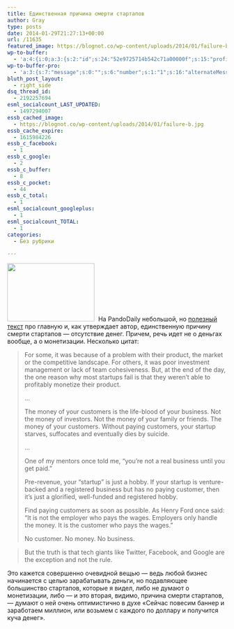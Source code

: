 ```yaml
---
title: Единственная причина смерти стартапов
author: Gray
type: posts
date: 2014-01-29T21:27:13+00:00
url: /11635
featured_image: https://blognot.co/wp-content/uploads/2014/01/failure-b.jpg
wp-to-buffer:
  - 'a:4:{i:0;a:3:{s:2:"id";s:24:"52e9725714b542c71a00000f";s:15:"profile_service";s:8:"facebook";s:10:"created_at";i:1391030871;}i:1;a:3:{s:2:"id";s:24:"52e9725714b542c71a000010";s:15:"profile_service";s:7:"twitter";s:10:"created_at";i:1391030871;}i:2;a:3:{s:2:"id";s:24:"52e9725814b542c71a000011";s:15:"profile_service";s:8:"linkedin";s:10:"created_at";i:1391030872;}i:3;a:3:{s:2:"id";s:24:"52e9725814b542c71a000012";s:15:"profile_service";s:8:"facebook";s:10:"created_at";i:1391030872;}}'
wp-to-buffer-pro:
  - 'a:3:{s:7:"message";s:0:"";s:6:"number";s:1:"1";s:16:"alternateMessage";s:0:"";}'
bluth_post_layout:
  - right_side
dsq_thread_id:
  - 2192257694
esml_socialcount_LAST_UPDATED:
  - 1497294007
essb_cached_image:
  - https://blognot.co/wp-content/uploads/2014/01/failure-b.jpg
essb_cache_expire:
  - 1615984226
essb_c_facebook:
  - 1
essb_c_google:
  - 2
essb_c_buffer:
  - 8
essb_c_pocket:
  - 44
essb_c_total:
  - 1
esml_socialcount_googleplus:
  - 1
esml_socialcount_TOTAL:
  - 1
categories:
  - Без рубрики

---
```








<img data-attachment-id="11636" data-permalink="https://blognot.co/11635/failure_duifve" data-orig-file="https://i0.wp.com/blognot.co/wp-content/uploads/2020/04/failure_duifve.jpg?fit=400%2C266&ssl=1" data-orig-size="400,266" data-comments-opened="1" data-image-meta="{&quot;aperture&quot;:&quot;0&quot;,&quot;credit&quot;:&quot;&quot;,&quot;camera&quot;:&quot;&quot;,&quot;caption&quot;:&quot;&quot;,&quot;created_timestamp&quot;:&quot;0&quot;,&quot;copyright&quot;:&quot;&quot;,&quot;focal_length&quot;:&quot;0&quot;,&quot;iso&quot;:&quot;0&quot;,&quot;shutter_speed&quot;:&quot;0&quot;,&quot;title&quot;:&quot;&quot;,&quot;orientation&quot;:&quot;0&quot;}" data-image-title="failure_duifve" data-image-description="" data-medium-file="https://i0.wp.com/blognot.co/wp-content/uploads/2020/04/failure_duifve.jpg?fit=300%2C200&ssl=1" data-large-file="https://i0.wp.com/blognot.co/wp-content/uploads/2020/04/failure_duifve.jpg?fit=400%2C266&ssl=1" class="alignleft wp-image-11636" style="margin-right: 5px;" alt="" src="https://i0.wp.com/res.cloudinary.com/blognot/image/upload/v1391030757/failure_duifve.jpg?resize=200%2C133&#038;ssl=1" width="200" height="133" data-recalc-dims="1" /> На PandoDaily небольшой, но <a href="http://pando.com/2014/01/28/the-one-reason-why-most-startups-fail/" target="_blank">полезный текст</a> про главную и, как утверждает автор, единственную причину смерти стартапов — отсутствие денег. Причем, речь идет не о деньгах вообще, а о монетизации. Несколько цитат:

> For some, it was because of a problem with their product, the market or the competitive landscape. For others, it was poor investment management or lack of team cohesiveness. But, at the end of the day, the one reason why most startups fail is that they weren’t able to profitably monetize their product.
> 
> …
> 
> The money of your customers is the life-blood of your business. Not the money of investors. Not the money of your family or friends. The money of your customers. Without paying customers, your startup starves, suffocates and eventually dies by suicide.
> 
> …
> 
> One of my mentors once told me, “you’re not a real business until you get paid.”
> 
> Pre-revenue, your “startup” is just a hobby. If your startup is venture-backed and a registered business but has no paying customer, then it’s just a glorified, well-funded and registered hobby.
> 
> Find paying customers as soon as possible. As Henry Ford once said: “It is not the employer who pays the wages. Employers only handle the money. It is the customer who pays the wages.”
> 
> No customer. No money. No business.

<blockquote class="pullquote pull-left">
  <p>
    <i class="icon-quote-left"></i>
  </p>
  
  <p class="pullquote-text">
    But the truth is that tech giants like Twitter, Facebook, and Google are the exception and not the rule.
  </p>
  
  <p>
    <i class="icon-quote-right"></i>
  </p>
</blockquote>

Это кажется совершенно очевидной вещью — ведь любой бизнес начинается с целью зарабатывать деньги, но подавляющее большинство стартапов, которые я видел, либо не думают о монетизации, либо — и это вторая, видимо, причина смерти стартапов, — думают о ней очень оптимистично в духе &#171;Сейчас повесим баннер и заработаем миллион, или возьмем с каждого по доллару и получится куча денег&#187;.